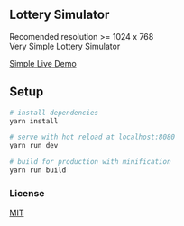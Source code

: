 ## Lottery Simulator
Recomended resolution >= 1024 x 768 <br/>
Very Simple Lottery Simulator 

[Simple Live Demo](https://robert01101010.github.io/lottery_simulator/builded_for_github_host)

## Setup
``` bash
# install dependencies
yarn install

# serve with hot reload at localhost:8080
yarn run dev

# build for production with minification
yarn run build
```

### License

[MIT](http://opensource.org/licenses/MIT)
